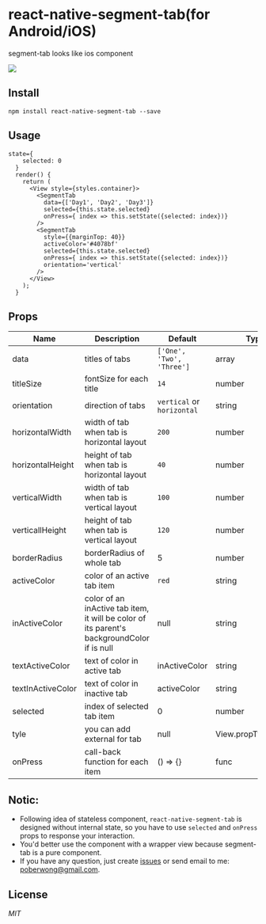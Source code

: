 # react-native-segment-tab(for Android/iOS)
segment-tab looks like ios component

![](http://ww2.sinaimg.cn/large/005zU9b3gw1f642kp0hzgj30af0iidg2.jpg)

## Install
`npm install react-native-segment-tab --save`

## Usage
```
state={
    selected: 0
  }
  render() {
    return (
      <View style={styles.container}>
        <SegmentTab
          data={['Day1', 'Day2', 'Day3']}
          selected={this.state.selected}
          onPress={ index => this.setState({selected: index})}
        />
        <SegmentTab
          style={{marginTop: 40}}
          activeColor='#4078bf'
          selected={this.state.selected}
          onPress={ index => this.setState({selected: index})}
          orientation='vertical'
        />
      </View>
    );
  }
```
## Props
 Name | Description | Default | Type
------|-------------|----------|-----------
data | titles of tabs  | `['One', 'Two', 'Three']` | array
titleSize  | fontSize for each title | `14`| number
orientation | direction of tabs | `vertical` or `horizontal` | string
horizontalWidth | width of tab when tab is horizontal layout| `200` | number
horizontalHeight | height of tab when tab is horizontal layout| `40` | number
verticalWidth | width of tab when tab is vertical layout| `100` | number
verticallHeight | height of tab when tab is vertical layout| `120` | number
borderRadius | borderRadius of whole tab | 5 | number
activeColor | color of an active tab item | `red`| string
inActiveColor | color of an inActive tab item, it will be color of its parent's backgroundColor if is null | null | string
textActiveColor | text of color in active tab | inActiveColor | string
textInActiveColor | text of color in inactive tab | activeColor | string
selected | index of selected tab item | 0 | number
tyle | you can add external for tab | null | View.propTypes.style
onPress | call-back function for each item | () => {} | func

## Notic:
  * Following idea of stateless component, `react-native-segment-tab` is designed without internal state, so you have to use `selected` and `onPress` props to response your interaction.
  * You'd better use the component with a wrapper view because segment-tab is a pure component.
  * If you have any question, just create [issues](https://github.com/Bob1993/react-native-segment-tab/issues) or send email to me: <poberwong@gmail.com>.
  
## License  
*MIT*  
